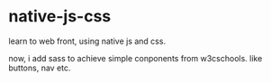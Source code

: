 # native-js-css
learn to web front, using native js and css.

now, i add sass to achieve simple conponents from w3cschools. like buttons, nav etc. 
